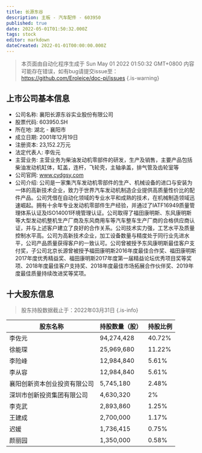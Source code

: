 ```yaml
---
title: 长源东谷
description: 主板 - 汽车配件 - 603950
published: true
date: 2022-05-01T01:50:32.000Z
tags: stock
editor: markdown
dateCreated: 2022-01-01T00:00:00.000Z
---
```


> 本页面由自动化程序生成于 Sun May 01 2022 01:50:32 GMT+0800
> 内容可能存在错误，如有bug请提交issue至：https://github.com/Eroleice/doc-pi/issues
{.is-warning}

## 上市公司基本信息
- 公司名称: 襄阳长源东谷实业股份有限公司
- 股票代码: 603950.SH
- 所在地: 湖北 - 襄阳市
- 成立日期: 2001年12月19日
- 注册资本: 23,152.2万元
- 法定代表人: 李佐元
- 主营业务: 主营业务为柴油发动机零部件的研发，生产及销售，主要产品包括柴油发动机缸体，缸盖，连杆，飞轮壳，主轴承盖，排气管及齿轮室等
- 公司官网: www.cydgsy.com
- 公司介绍: 公司是一家集汽车发动机零部件的生产、机械设备的进口与安装为一体的高新技术企业，致力于世界汽车发动机制造企业提供高质量性价比的配件产品。公司凭借在自动化领域的专业水平和成熟的技术，在机械制造领域迅速崛起。拥有十余年专业发动机零部件生产经验，并通过了IATF16949质量管理体系认证及ISO14001环境管理认证。公司取得了福田康明斯、东风康明斯等大型发动机整机生产厂商及东风商用车等汽车整车生产厂商的合格供应商认证，并与上述客户建立了良好的合作关系。公司技术实力强，工艺水平及质量控制水平高。公司为高新技术企业，加工设备数量与精度处于同行业先进水平，公司产品质量获得客户的一致认可。公司曾被授予东风康明斯最佳客户支付奖，子公司北京长源曾被授予福田康明斯2016年度最佳合作奖、福田康明斯2017年度优秀精益奖、福田康明斯2017年度第一届精益论坛优秀项目奖等奖项、2018年度最佳客户支持奖、2018年度最佳市场拓展合作伙伴奖、2019年度最佳质量持续改进奖等奖项。


## 十大股东信息
> 股东持股数据截止于：2022年03月31日
{.is-info}

| 股东名称 | 持股数量（股） | 持股比例 |
| --- | --- | --- |
| 李佐元 | 94,274,428 | 40.72% |
| 徐能琛 | 25,969,680 | 11.22% |
| 李险峰 | 12,984,840 | 5.61% |
| 李从容 | 12,984,840 | 5.61% |
| 襄阳创新资本创业投资有限公司 | 5,745,180 | 2.48% |
| 深圳市创新投资集团有限公司 | 4,630,320 | 2% |
| 李克武 | 2,893,860 | 1.25% |
| 王建成 | 2,700,000 | 1.17% |
| 迟媛 | 1,736,415 | 0.75% |
| 颜丽园 | 1,350,000 | 0.58% |




